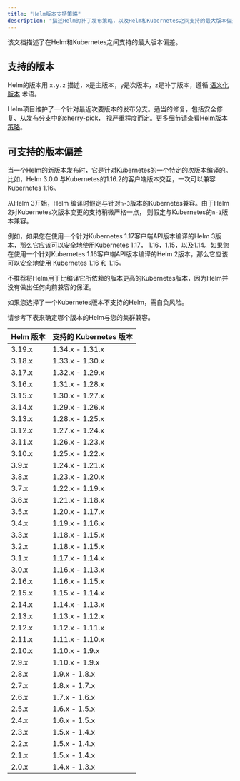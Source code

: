 ```yaml
---
title: "Helm版本支持策略"
description: "描述Helm的补丁发布策略，以及Helm和Kubernetes之间支持的最大版本偏差"
---
```


该文档描述了在Helm和Kubernetes之间支持的最大版本偏差。

## 支持的版本

Helm的版本用 `x.y.z` 描述，`x`是主版本，`y`是次版本，`z`是补丁版本，遵循
[语义化版本](https://semver.org/spec/v2.0.0.html) 术语。

Helm项目维护了一个针对最近次要版本的发布分支。适当的修复，包括安全修复、从发布分支中的cherry-pick，
视严重程度而定。更多细节请查看[Helm版本策略](https://helm.sh/zh/docs/topics/release_policy)。

## 可支持的版本偏差

当一个Helm的新版本发布时，它是针对Kubernetes的一个特定的次版本编译的。比如，Helm 3.0.0
与Kubernetes的1.16.2的客户端版本交互，一次可以兼容Kubernetes 1.16。

从Helm 3开始，Helm 编译时假定与针对`n-3`版本的Kubernetes兼容。由于Helm 2对Kubernetes次版本变更的支持稍微严格一点，
则假定与Kubernetes的`n-1`版本兼容。

例如，如果您在使用一个针对Kubernetes 1.17客户端API版本编译的Helm 3版本，那么它应该可以安全地使用Kubernetes 1.17，
1.16，1.15，以及1.14。如果您在使用一个针对Kubernetes 1.16客户端API版本编译的Helm 2版本，那么它应该可以安全地使用
Kubernetes 1.16 和 1.15。

不推荐将Helm用于比编译它所依赖的版本更高的Kubernetes版本，因为Helm并没有做出任何向前兼容的保证。

如果您选择了一个Kubernetes版本不支持的Helm，需自负风险。

请参考下表来确定哪个版本的Helm与您的集群兼容。

| Helm 版本    | 支持的 Kubernetes 版本         |
|--------------|-------------------------------|
| 3.19.x       | 1.34.x - 1.31.x               |
| 3.18.x       | 1.33.x - 1.30.x               |
| 3.17.x       | 1.32.x - 1.29.x               |
| 3.16.x       | 1.31.x - 1.28.x               |
| 3.15.x       | 1.30.x - 1.27.x               |
| 3.14.x       | 1.29.x - 1.26.x               |
| 3.13.x       | 1.28.x - 1.25.x               |
| 3.12.x       | 1.27.x - 1.24.x               |
| 3.11.x       | 1.26.x - 1.23.x               |
| 3.10.x       | 1.25.x - 1.22.x               |
| 3.9.x        | 1.24.x - 1.21.x               |
| 3.8.x        | 1.23.x - 1.20.x               |
| 3.7.x        | 1.22.x - 1.19.x               |
| 3.6.x        | 1.21.x - 1.18.x               |
| 3.5.x        | 1.20.x - 1.17.x               |
| 3.4.x        | 1.19.x - 1.16.x               |
| 3.3.x        | 1.18.x - 1.15.x               |
| 3.2.x        | 1.18.x - 1.15.x               |
| 3.1.x        | 1.17.x - 1.14.x               |
| 3.0.x        | 1.16.x - 1.13.x               |
| 2.16.x       | 1.16.x - 1.15.x               |
| 2.15.x       | 1.15.x - 1.14.x               |
| 2.14.x       | 1.14.x - 1.13.x               |
| 2.13.x       | 1.13.x - 1.12.x               |
| 2.12.x       | 1.12.x - 1.11.x               |
| 2.11.x       | 1.11.x - 1.10.x               |
| 2.10.x       | 1.10.x - 1.9.x                |
| 2.9.x        | 1.10.x - 1.9.x                |
| 2.8.x        | 1.9.x - 1.8.x                 |
| 2.7.x        | 1.8.x - 1.7.x                 |
| 2.6.x        | 1.7.x - 1.6.x                 |
| 2.5.x        | 1.6.x - 1.5.x                 |
| 2.4.x        | 1.6.x - 1.5.x                 |
| 2.3.x        | 1.5.x - 1.4.x                 |
| 2.2.x        | 1.5.x - 1.4.x                 |
| 2.1.x        | 1.5.x - 1.4.x                 |
| 2.0.x        | 1.4.x - 1.3.x                 |
